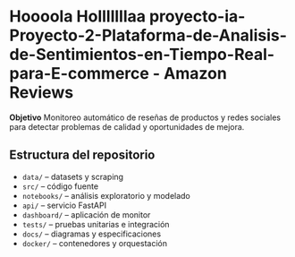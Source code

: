 # Hoooola Holllllllaa proyecto-ia-Proyecto-2-Plataforma-de-Analisis-de-Sentimientos-en-Tiempo-Real-para-E-commerce -  Amazon Reviews

**Objetivo**
Monitoreo automático de reseñas de productos y redes sociales para detectar problemas de calidad y oportunidades de mejora.

## Estructura del repositorio
- `data/` – datasets y scraping
- `src/` – código fuente  
- `notebooks/` – análisis exploratorio y modelado  
- `api/` – servicio FastAPI  
- `dashboard/` – aplicación de monitor  
- `tests/` – pruebas unitarias e integración  
- `docs/` – diagramas y especificaciones  
- `docker/` – contenedores y orquestación  

